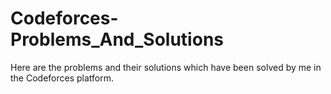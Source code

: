 # Codeforces-Problems_And_Solutions

Here are the problems and their solutions which have been solved by me in the Codeforces platform.

